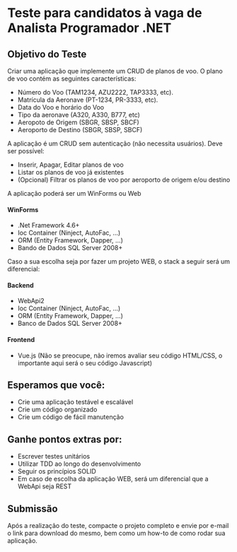 # Teste para candidatos à vaga de Analista Programador .NET

## Objetivo do Teste
Criar uma aplicação que implemente um CRUD de planos de voo.
O plano de voo contém as seguintes características:
- Número do Voo (TAM1234, AZU2222, TAP3333, etc).
- Matrícula da Aeronave (PT-1234, PR-3333, etc).
- Data do Voo e horário do Voo
- Tipo da aeronave (A320, A330, B777, etc)
- Aeropoto de Origem (SBGR, SBSP, SBCF)
- Aeroporto de Destino (SBGR, SBSP, SBCF)

A aplicação é um CRUD sem autenticação (não necessita usuários). Deve ser possível:
- Inserir, Apagar, Editar planos de voo
- Listar os planos de voo já existentes
- (Opcional) Filtrar os planos de voo por aeroporto de origem e/ou destino

A aplicação poderá ser um WinForms ou Web

#### WinForms
- .Net Framework 4.6+
- Ioc Container (Ninject, AutoFac, ...)
- ORM (Entity Framework, Dapper, ...)
- Bando de Dados SQL Server 2008+

Caso a sua escolha seja por fazer um projeto WEB, o stack a seguir será um diferencial:

#### Backend
- WebApi2
- Ioc Container (Ninject, AutoFac, ...)
- ORM (Entity Framework, Dapper, ...)
- Banco de Dados SQL Server 2008+

#### Frontend
- Vue.js
(Não se preocupe, não iremos avaliar seu código HTML/CSS, o importante aqui será o seu código Javascript)

## Esperamos que você:
- Crie uma aplicação testável e escalável
- Crie um código organizado
- Crie um código de fácil manutenção

## Ganhe pontos extras por:
- Escrever testes unitários
- Utilizar TDD ao longo do desenvolvimento
- Seguir os princípios SOLID
- Em caso de escolha da aplicação WEB, será um diferencial que a WebApi seja REST

## Submissão
Após a realização do teste, compacte o projeto completo e envie por e-mail o link para download do mesmo, bem como um how-to de como rodar sua aplicação.









